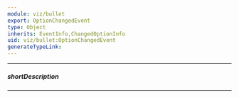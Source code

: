 ```yaml
---
module: viz/bullet
export: OptionChangedEvent
type: Object
inherits: EventInfo,ChangedOptionInfo
uid: viz/bullet:OptionChangedEvent
generateTypeLink: 
---
```

---
##### shortDescription
<!-- Description goes here -->

---
<!-- Description goes here -->